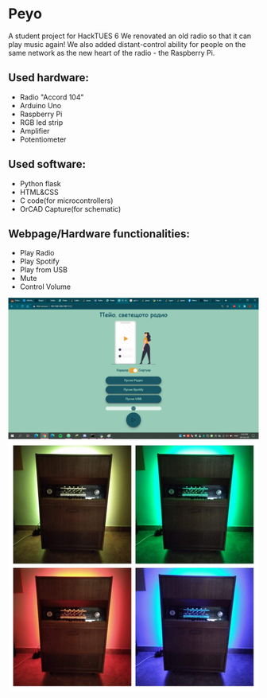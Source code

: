 # Peyo
A student project for HackTUES 6
We renovated an old radio so that it can play music again!
We also added distant-control ability for people on the same network as the new heart of the radio - the Raspberry Pi.

## Used hardware:
- Radio "Accord 104"
- Arduino Uno
- Raspberry Pi
- RGB led strip
- Amplifier
- Potentiometer

## Used software:
- Python flask
- HTML&CSS
- C code(for microcontrollers)
- OrCAD Capture(for schematic)

## Webpage/Hardware functionalities:
- Play Radio
- Play Spotify
- Play from USB
- Mute
- Control Volume

![Web](web.png)
![Peyo](PeyoCollage.jpg)